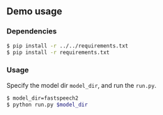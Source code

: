 ## Demo usage

### Dependencies

``` bash
$ pip install -r ../../requirements.txt
$ pip install -r requirements.txt
```

### Usage

Specify the model dir `model_dir`, and run the `run.py`.

``` bash
$ model_dir=fastspeech2
$ python run.py $model_dir
```